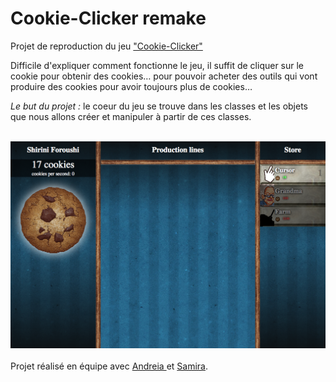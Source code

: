 # Cookie-Clicker remake 

Projet de reproduction du jeu <a href="https://orteil.dashnet.org/cookieclicker/">"Cookie-Clicker"</a>

Difficile d'expliquer comment fonctionne le jeu, il suffit de cliquer sur le cookie pour obtenir des cookies… pour pouvoir acheter des outils qui vont produire des cookies pour avoir toujours plus de cookies…

<I>Le but du projet : </I> le coeur du jeu se trouve dans les classes et les objets que nous allons créer et manipuler à partir de ces classes.


<br>
<img src='assets/images/capture_website_cookie.png'>


<br>
<br>
Projet réalisé en équipe avec <a href='https://github.com/AndreiaPena'> Andreia </a> et <a href='https://github.com/TAJIK-samira'>Samira</a>.
